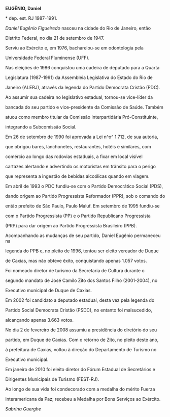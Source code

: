 **EUGÊNIO, Daniel**



\* dep. est. RJ 1987-1991.



*Daniel Eugênio Figueiredo* nasceu na cidade do Rio de Janeiro, então

Distrito Federal, no dia 21 de setembro de 1947.



Serviu ao Exército e, em 1976, bacharelou-se em odontologia pela

Universidade Federal Fluminense (UFF).



Nas eleições de 1986 conquistou uma cadeira de deputado para a Quarta

Legislatura (1987-1991) da Assembleia Legislativa do Estado do Rio de

Janeiro (ALERJ), através da legenda do Partido Democrata Cristão (PDC).



Ao assumir sua cadeira no legislativo estadual, tornou-se vice-líder da

bancada do seu partido e vice-presidente da Comissão de Saúde. Também

atuou como membro titular da Comissão Interpartidária Pró-Constituinte,

integrando a Subcomissão Social.



Em 26 de setembro de 1990 foi aprovada a Lei n^o^ 1.712, de sua autoria,

que obrigou bares, lanchonetes, restaurantes, hotéis e similares, com

comércio ao longo das rodovias estaduais, a fixar em local visível

cartazes alertando e advertindo os motoristas em trânsito para o perigo

que representa a ingestão de bebidas alcoólicas quando em viagem.



Em abril de 1993 o PDC fundiu-se com o Partido Democrático Social (PDS),

dando origem ao Partido Progressista Reformador (PPR), sob o comando do

então prefeito de São Paulo, Paulo Maluf. Em setembro de 1995 fundiu-se

com o Partido Progressista (PP) e o Partido Republicano Progressista

(PRP) para dar origem ao Partido Progressista Brasileiro (PPB).



Acompanhando as mudanças de seu partido, Daniel Eugênio permaneceu na

legenda do PPB e, no pleito de 1996, tentou ser eleito vereador de Duque

de Caxias, mas não obteve êxito, conquistando apenas 1.057 votos.



Foi nomeado diretor de turismo da Secretaria de Cultura durante o

segundo mandato de José Camilo Zito dos Santos Filho (2001-2004), no

Executivo municipal de Duque de Caxias.



Em 2002 foi candidato a deputado estadual, desta vez pela legenda do

Partido Social Democrata Cristão (PSDC), no entanto foi malsucedido,

alcançando apenas 3.663 votos.



No dia 2 de fevereiro de 2008 assumiu a presidência do diretório do seu

partido, em Duque de Caxias. Com o retorno de Zito, no pleito deste ano,

à prefeitura de Caxias, voltou à direção do Departamento de Turismo no

Executivo municipal.



Em janeiro de 2010 foi eleito diretor do Fórum Estadual de Secretários e

Dirigentes Municipais de Turismo (FEST-RJ).



Ao longo de sua vida foi condecorado com a medalha do mérito Fuerza

Interamericana da Paz; recebeu a Medalha por Bons Serviços ao Exército.



*Sabrina Guerghe*



